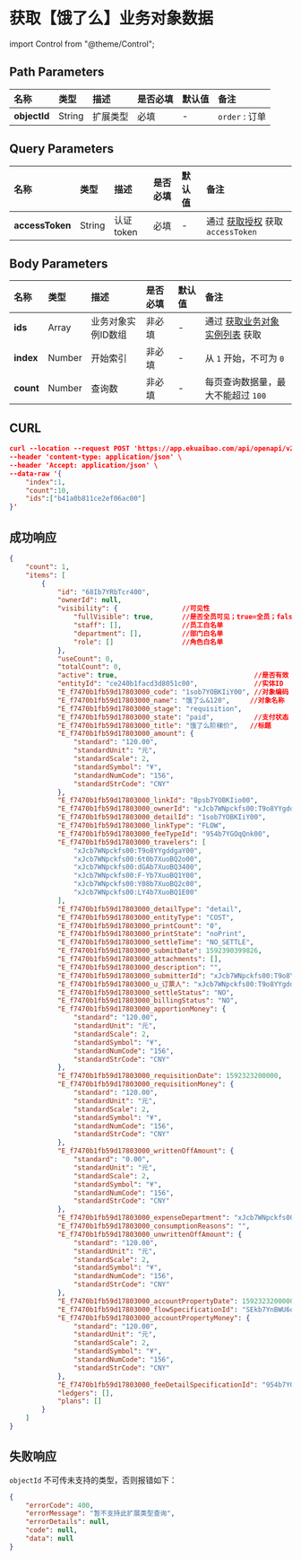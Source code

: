 # 获取【饿了么】业务对象数据

import Control from "@theme/Control";

<Control
method="POST"
url="/api/openapi/v2/extension/ELEM/object/`objectId`/search"
/>

## Path Parameters

| 名称 | 类型 | 描述 | 是否必填 | 默认值 | 备注 |
| :--- | :--- | :--- | :--- |:--- | :--- |
| **objectId** | String | 扩展类型 | 必填 | - | `order` : 订单 |

## Query Parameters

| 名称 | 类型 | 描述 | 是否必填 | 默认值 | 备注 |
| :--- | :--- | :--- | :--- |:--- | :--- |
| **accessToken** | String | 认证token | 必填 | - | 通过 [获取授权](/docs/open-api/getting-started/auth) 获取 `accessToken` |

## Body Parameters

| 名称 | 类型 | 描述 | 是否必填 | 默认值 | 备注 |
| :--- | :--- | :--- | :--- |:--- | :--- |
| **ids**   | Array  | 业务对象实例ID数组 | 非必填 | - | 通过 [获取业务对象实例列表](/docs/open-api/datalink/get-entity-info) 获取 |
| **index** | Number |  开始索引           | 非必填 | - | 从 `1` 开始，不可为 `0` |
| **count** | Number |  查询数             | 非必填 | - | 每页查询数据量，最大不能超过 `100` |

## CURL
```json
curl --location --request POST 'https://app.ekuaibao.com/api/openapi/v2/extension/ELM/object/order/search?accessToken=Ts0byCA-_A4M00' \
--header 'content-type: application/json' \
--header 'Accept: application/json' \
--data-raw '{
    "index":1,
    "count":10,
    "ids":["b41a0b811ce2ef06ac00"]
}'
```

## 成功响应
```json
{
    "count": 1,
    "items": [
        {
            "id": "68Ib7YRbTcr400",
            "ownerId": null,
            "visibility": {                //可见性
                "fullVisible": true,       //是否全员可见；true=全员；false=部分员工可见
                "staff": [],               //员工白名单
                "department": [],          //部门白名单
                "role": []                 //角色白名单
            },
            "useCount": 0,
            "totalCount": 0,
            "active": true,                                  //是否有效
            "entityId": "ce240b1facd3d8051c00",              //实体ID
            "E_f7470b1fb59d17803000_code": "1sob7YOBKIiY00", //对象编码
            "E_f7470b1fb59d17803000_name": "饿了么&120",     //对象名称
            "E_f7470b1fb59d17803000_stage": "requisition",
            "E_f7470b1fb59d17803000_state": "paid",          //支付状态
            "E_f7470b1fb59d17803000_title": "饿了么阶梯价",   //标题
            "E_f7470b1fb59d17803000_amount": {
                "standard": "120.00",
                "standardUnit": "元",
                "standardScale": 2,
                "standardSymbol": "¥",
                "standardNumCode": "156",
                "standardStrCode": "CNY"
            },
            "E_f7470b1fb59d17803000_linkId": "Bpsb7YOBKIio00",
            "E_f7470b1fb59d17803000_ownerId": "xJcb7WNpckfs00:T9o8YYgddgaY00",
            "E_f7470b1fb59d17803000_detailId": "1sob7YOBKIiY00",
            "E_f7470b1fb59d17803000_linkType": "FLOW",
            "E_f7470b1fb59d17803000_feeTypeId": "954b7YGOqQnk00",
            "E_f7470b1fb59d17803000_travelers": [
                "xJcb7WNpckfs00:T9o8YYgddgaY00",
                "xJcb7WNpckfs00:6t0b7XuoBQ2o00",
                "xJcb7WNpckfs00:dGAb7XuoBQ3400",
                "xJcb7WNpckfs00:F-Yb7XuoBQ1Y00",
                "xJcb7WNpckfs00:Y08b7XuoBQ2c00",
                "xJcb7WNpckfs00:LY4b7XuoBQ1E00"
            ],
            "E_f7470b1fb59d17803000_detailType": "detail",
            "E_f7470b1fb59d17803000_entityType": "COST",
            "E_f7470b1fb59d17803000_printCount": "0",
            "E_f7470b1fb59d17803000_printState": "noPrint",
            "E_f7470b1fb59d17803000_settleTime": "NO_SETTLE",
            "E_f7470b1fb59d17803000_submitDate": 1592390399826,
            "E_f7470b1fb59d17803000_attachments": [],
            "E_f7470b1fb59d17803000_description": "",
            "E_f7470b1fb59d17803000_submitterId": "xJcb7WNpckfs00:T9o8YYgddgaY00",
            "E_f7470b1fb59d17803000_u_订票人": "xJcb7WNpckfs00:T9o8YYgddgaY00",
            "E_f7470b1fb59d17803000_settleStatus": "NO",
            "E_f7470b1fb59d17803000_billingStatus": "NO",
            "E_f7470b1fb59d17803000_apportionMoney": {
                "standard": "120.00",
                "standardUnit": "元",
                "standardScale": 2,
                "standardSymbol": "¥",
                "standardNumCode": "156",
                "standardStrCode": "CNY"
            },
            "E_f7470b1fb59d17803000_requisitionDate": 1592323200000,
            "E_f7470b1fb59d17803000_requisitionMoney": {
                "standard": "120.00",
                "standardUnit": "元",
                "standardScale": 2,
                "standardSymbol": "¥",
                "standardNumCode": "156",
                "standardStrCode": "CNY"
            },
            "E_f7470b1fb59d17803000_writtenOffAmount": {
                "standard": "0.00",
                "standardUnit": "元",
                "standardScale": 2,
                "standardSymbol": "¥",
                "standardNumCode": "156",
                "standardStrCode": "CNY"
            },
            "E_f7470b1fb59d17803000_expenseDepartment": "xJcb7WNpckfs00:hjcb7XpLR4gY00",
            "E_f7470b1fb59d17803000_consumptionReasons": "",
            "E_f7470b1fb59d17803000_unwrittenOffAmount": {
                "standard": "120.00",
                "standardUnit": "元",
                "standardScale": 2,
                "standardSymbol": "¥",
                "standardNumCode": "156",
                "standardStrCode": "CNY"
            },
            "E_f7470b1fb59d17803000_accountPropertyDate": 1592323200000,
            "E_f7470b1fb59d17803000_flowSpecificationId": "SEkb7YnBWU6o00:f58f95b54578fb94ef2f5d6221d9aeba00168af0", //单据模板ID
            "E_f7470b1fb59d17803000_accountPropertyMoney": {
                "standard": "120.00",
                "standardUnit": "元",
                "standardScale": 2,
                "standardSymbol": "¥",
                "standardNumCode": "156",
                "standardStrCode": "CNY"
            },
            "E_f7470b1fb59d17803000_feeDetailSpecificationId": "954b7YGOqQnk00:requisition:9c05aba3e0c2f7e0af0d44801fe5eac883b88e51",
            "ledgers": [],
            "plans": []
        }
    ]
}
```


## 失败响应
`objectId` 不可传未支持的类型，否则报错如下：
```json
{
    "errorCode": 400,
    "errorMessage": "暂不支持此扩展类型查询",
    "errorDetails": null,
    "code": null,
    "data": null
}
```